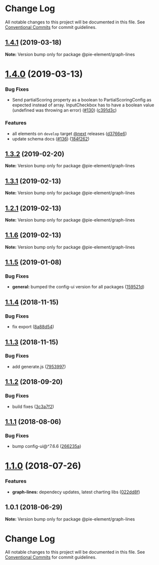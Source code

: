# Change Log

All notable changes to this project will be documented in this file.
See [Conventional Commits](https://conventionalcommits.org) for commit guidelines.

## [1.4.1](https://github.com/pie-framework/pie-elements/compare/@pie-element/graph-lines@1.4.0...@pie-element/graph-lines@1.4.1) (2019-03-18)

**Note:** Version bump only for package @pie-element/graph-lines





# [1.4.0](https://github.com/pie-framework/pie-elements/compare/@pie-element/graph-lines@1.3.2...@pie-element/graph-lines@1.4.0) (2019-03-13)


### Bug Fixes

* Send partialScoring property as a boolean to PartialScoringConfig as expected instead of array. InputCheckbox has to have a boolean value (undefined was throwing an error) ([#130](https://github.com/pie-framework/pie-elements/issues/130)) ([c391d3c](https://github.com/pie-framework/pie-elements/commit/c391d3c))


### Features

* all elements on `develop` target [@next](https://github.com/next) releases ([d3766e6](https://github.com/pie-framework/pie-elements/commit/d3766e6))
* update schema docs ([#136](https://github.com/pie-framework/pie-elements/issues/136)) ([184f262](https://github.com/pie-framework/pie-elements/commit/184f262))





## [1.3.2](https://github.com/pie-framework/pie-elements/compare/@pie-element/graph-lines@1.3.1...@pie-element/graph-lines@1.3.2) (2019-02-20)

**Note:** Version bump only for package @pie-element/graph-lines





## [1.3.1](https://github.com/pie-framework/pie-elements/compare/@pie-element/graph-lines@1.2.1...@pie-element/graph-lines@1.3.1) (2019-02-13)

**Note:** Version bump only for package @pie-element/graph-lines





## [1.2.1](https://github.com/pie-framework/pie-elements/compare/@pie-element/graph-lines@1.1.6...@pie-element/graph-lines@1.2.1) (2019-02-13)

**Note:** Version bump only for package @pie-element/graph-lines





## [1.1.6](https://github.com/pie-framework/pie-elements/compare/@pie-element/graph-lines@1.1.5...@pie-element/graph-lines@1.1.6) (2019-02-13)

**Note:** Version bump only for package @pie-element/graph-lines





## [1.1.5](https://github.com/pie-framework/pie-elements/compare/@pie-element/graph-lines@1.1.4...@pie-element/graph-lines@1.1.5) (2019-01-08)


### Bug Fixes

* **general:** bumped the config-ui version for all packages ([159521d](https://github.com/pie-framework/pie-elements/commit/159521d))





## [1.1.4](https://github.com/pie-framework/pie-elements/compare/@pie-element/graph-lines@1.1.3...@pie-element/graph-lines@1.1.4) (2018-11-15)


### Bug Fixes

* fix export ([8a88d54](https://github.com/pie-framework/pie-elements/commit/8a88d54))





## [1.1.3](https://github.com/pie-framework/pie-elements/compare/@pie-element/graph-lines@1.1.2...@pie-element/graph-lines@1.1.3) (2018-11-15)


### Bug Fixes

* add generate.js ([7953997](https://github.com/pie-framework/pie-elements/commit/7953997))





<a name="1.1.2"></a>
## [1.1.2](https://github.com/pie-framework/pie-elements/compare/@pie-element/graph-lines@1.1.1...@pie-element/graph-lines@1.1.2) (2018-09-20)


### Bug Fixes

* build fixes ([3c3a7f2](https://github.com/pie-framework/pie-elements/commit/3c3a7f2))





<a name="1.1.1"></a>
## [1.1.1](https://github.com/pie-framework/pie-elements/compare/@pie-element/graph-lines@1.1.0...@pie-element/graph-lines@1.1.1) (2018-08-06)


### Bug Fixes

* bump config-ui@^7.6.6 ([266235a](https://github.com/pie-framework/pie-elements/commit/266235a))




<a name="1.1.0"></a>
# [1.1.0](https://github.com/pie-framework/pie-elements/compare/@pie-element/graph-lines@1.0.1...@pie-element/graph-lines@1.1.0) (2018-07-26)


### Features

* **graph-lines:** dependecy updates, latest charting libs ([022dd8f](https://github.com/pie-framework/pie-elements/commit/022dd8f))




<a name="1.0.1"></a>
## 1.0.1 (2018-06-29)




**Note:** Version bump only for package @pie-element/graph-lines

# Change Log

All notable changes to this project will be documented in this file.
See [Conventional Commits](https://conventionalcommits.org) for commit guidelines.
